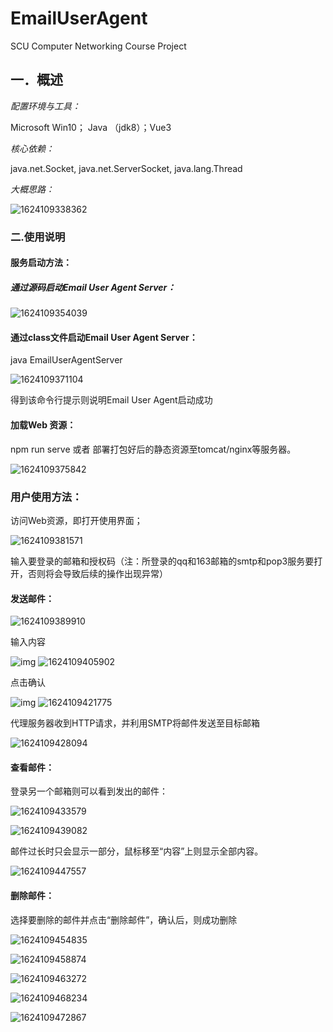 # EmailUserAgent
SCU Computer Networking Course Project

## 一．概述

*配置环境与工具：*

Microsoft Win10； Java （jdk8）；Vue3

*核心依赖：*

java.net.Socket, java.net.ServerSocket, java.lang.Thread

*大概思路：*

![1624109338362](https://raw.githubusercontent.com/MuZi-lh/EmailUserAgent/master/img/README/1624109338362.png)

### 二.使用说明

#### 服务启动方法：

##### 通过源码启动Email User Agent Server：

![1624109354039](https://raw.githubusercontent.com/MuZi-lh/EmailUserAgent/master/img/README/1624109354039.png) 

#### 通过class文件启动Email User Agent Server：

java EmailUserAgentServer

![1624109371104](https://raw.githubusercontent.com/MuZi-lh/EmailUserAgent/master/img/README/1624109371104.png) 

得到该命令行提示则说明Email User Agent启动成功

 

#### 加载Web 资源：

npm run serve 或者 部署打包好后的静态资源至tomcat/nginx等服务器。

![1624109375842](https://raw.githubusercontent.com/MuZi-lh/EmailUserAgent/master/img/README/1624109375842.png) 



### 用户使用方法：

访问Web资源，即打开使用界面；

![1624109381571](https://raw.githubusercontent.com/MuZi-lh/EmailUserAgent/master/img/README/1624109381571.png) 

输入要登录的邮箱和授权码（注：所登录的qq和163邮箱的smtp和pop3服务要打开，否则将会导致后续的操作出现异常）

#### 发送邮件：

![1624109389910](https://raw.githubusercontent.com/MuZi-lh/EmailUserAgent/master/img/README/1624109389910.png) 

输入内容

![img](https://raw.githubusercontent.com/MuZi-lh/EmailUserAgent/master/img/README/1624109395814.png) ![1624109405902](https://raw.githubusercontent.com/MuZi-lh/EmailUserAgent/master/img/README/1624109405902.png)

点击确认

![img](https://raw.githubusercontent.com/MuZi-lh/EmailUserAgent/master/img/README/1624109417269.png) ![1624109421775](https://raw.githubusercontent.com/MuZi-lh/EmailUserAgent/master/img/README/1624109421775.png)

代理服务器收到HTTP请求，并利用SMTP将邮件发送至目标邮箱

![1624109428094](https://raw.githubusercontent.com/MuZi-lh/EmailUserAgent/master/img/README/1624109428094.png) 

#### 查看邮件：

登录另一个邮箱则可以看到发出的邮件：

![1624109433579](https://raw.githubusercontent.com/MuZi-lh/EmailUserAgent/master/img/README/1624109433579.png) 

![1624109439082](https://raw.githubusercontent.com/MuZi-lh/EmailUserAgent/master/img/README/1624109439082.png) 

邮件过长时只会显示一部分，鼠标移至“内容”上则显示全部内容。

![1624109447557](https://raw.githubusercontent.com/MuZi-lh/EmailUserAgent/master/img/README/1624109447557.png) 

 

#### 删除邮件：

选择要删除的邮件并点击“删除邮件”，确认后，则成功删除

![1624109454835](https://raw.githubusercontent.com/MuZi-lh/EmailUserAgent/master/img/README/1624109454835.png) 

![1624109458874](https://raw.githubusercontent.com/MuZi-lh/EmailUserAgent/master/img/README/1624109458874.png) 

![1624109463272](https://raw.githubusercontent.com/MuZi-lh/EmailUserAgent/master/img/README/1624109463272.png) 

![1624109468234](https://raw.githubusercontent.com/MuZi-lh/EmailUserAgent/master/img/README/1624109468234.png) 

![1624109472867](https://raw.githubusercontent.com/MuZi-lh/EmailUserAgent/master/img/README/1624109472867.png) 